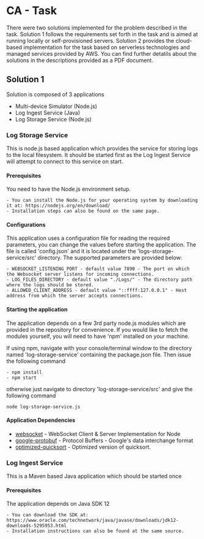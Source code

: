 # CA - Task

There were two solutions implemented for the problem described in the task. Solution 1 follows the requirements set forth in the task and is aimed at running locally or self-provisioned servers. Solution 2 provides the cloud-based implementation for the task based on serverless technologies and managed services provided by AWS. You can find further detatils about the solutions in the descriptions provided as a PDF document.

## Solution 1

Solution is composed of 3 applications
- Multi-device Simulator (Node.js)
- Log Ingest Service (Java)
- Log Storage Service (Node.js)

### Log Storage Service

This is node.js based application which provides the service for storing logs to the local filesystem. It should be started first as the Log Ingest Service will attempt to connect to this service on start.

#### Prerequisites

You need to have the Node.js environment setup.

```
- You can install the Node.js for your operating system by downloading it at: https://nodejs.org/en/download/
- Installation steps can also be found on the same page.
```
#### Configurations

This application uses a configuration file for reading the required parameters, you can change the values before starting the application. The file is called 'config.json' and it is located under the 'logs-storage-service/src' directory. The supported parameters are provided below:

```
- WEBSOCKET_LISTENING_PORT - default value 7890 - The port on which the Websocket server listens for incoming connections.
- LOG_FILES_DIRECTORY - default value "./Logs/" - The directory path where the logs should be stored.
- ALLOWED_CLIENT_ADDRESS - default value "::ffff:127.0.0.1" - Host address from which the server accepts connections.
```

#### Starting the application

The application depends on a few 3rd party node.js modules which are provided in the repository for convenience. If you would like to fetch the modules yourself, you will need to have 'npm' installed on your machine.

If using npm, navigate with your console/terminal window to the directory named 'log-storage-service' containing the package.json file. Then issue the following command

```
- npm install
- npm start
```
otherwise just navigate to directory 'log-storage-service/src' and give the following command

```
node log-storage-service.js
```

#### Application Dependencies

* [websocket](https://www.npmjs.com/package/websocket) - WebSocket Client & Server Implementation for Node
* [google-protobuf](https://www.npmjs.com/package/google-protobuf) - Protocol Buffers - Google's data interchange format
* [optimized-quicksort](https://www.npmjs.com/package/optimized-quicksort) - Optimized version of quicksort.


### Log Ingest Service

This is a Maven based Java application which should be started once 

#### Prerequisites

The application depends on Java SDK 12


```
- You can download the SDK at: https://www.oracle.com/technetwork/java/javase/downloads/jdk12-downloads-5295953.html
- Installation instructions can also be found at the same source.
```

 